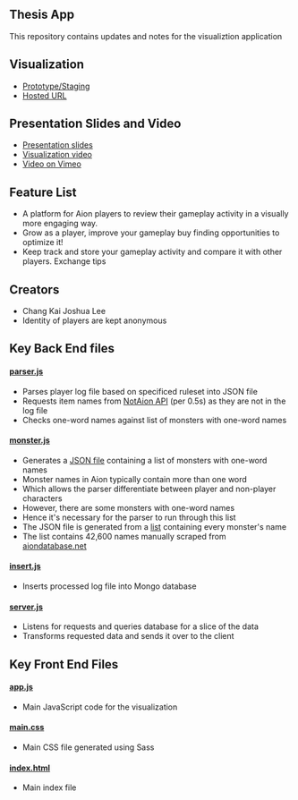 ## Thesis App
This repository contains updates and notes for the visualiztion application

## Visualization
- [Prototype/Staging](https://thesis-app-neuralism.c9users.io/)
- [Hosted URL](http://joshua-tests.us-east-1.elasticbeanstalk.com/)

## Presentation Slides and Video
- [Presentation slides](https://github.com/neuralism/thesis-app/blob/master/presentation.pdf)
- [Visualization video](https://github.com/neuralism/thesis-app/blob/master/client/video/visualization.mp4)
- [Video on Vimeo](https://vimeo.com/217914631)

## Feature List
- A platform for Aion players to review their gameplay activity in a visually more engaging way.
- Grow as a player, improve your gameplay buy finding opportunities to optimize it!
- Keep track and store your gameplay activity and compare it with other players. Exchange tips

## Creators
- Chang Kai Joshua Lee
- Identity of players are kept anonymous

## Key Back End files

#### [parser.js](https://github.com/neuralism/thesis-app/blob/master/parser.js)
- Parses player log file based on specificed ruleset into JSON file
- Requests item names from [NotAion API](http://api.notaion.com/) (per 0.5s) as they are not in the log file
- Checks one-word names against list of monsters with one-word names

#### [monster.js](https://github.com/neuralism/thesis-app/blob/master/monster.js)
- Generates a [JSON file](https://raw.githubusercontent.com/neuralism/thesis-app/master/lists/single-name-monsters.json) containing a list of monsters with one-word names 
- Monster names in Aion typically contain more than one word
- Which allows the parser differentiate between player and non-player characters
- However, there are some monsters with one-word names
- Hence it's necessary for the parser to run through this list
- The JSON file is generated from a [list](https://github.com/neuralism/thesis-app/blob/master/lists/monster-list.txt) containing every monster's name
- The list contains 42,600 names manually scraped from [aiondatabase.net](http://aiondatabase.net)

#### [insert.js](https://github.com/neuralism/thesis-app/blob/master/insert.js)
- Inserts processed log file into Mongo database

#### [server.js](https://github.com/neuralism/thesis-app/blob/master/server.js)
- Listens for requests and queries database for a slice of the data
- Transforms requested data and sends it over to the client

## Key Front End Files

#### [app.js](https://github.com/neuralism/thesis-app/blob/master/client/js/app.js)
- Main JavaScript code for the visualization

#### [main.css](https://github.com/neuralism/thesis-app/blob/master/client/css/main.css)
- Main CSS file generated using Sass
 
#### [index.html](https://github.com/neuralism/thesis-app/blob/master/client/index.html)
- Main index file
